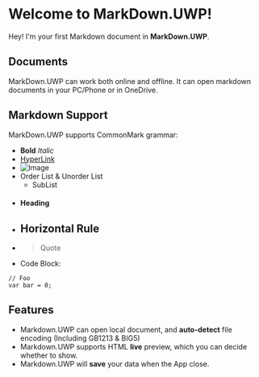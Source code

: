 Welcome to MarkDown.UWP!
===================


Hey! I'm your first Markdown document in **MarkDown.UWP**.

## Documents

MarkDown.UWP can work both online and offline. It can open markdown documents in your PC/Phone or in OneDrive.

## Markdown Support

MarkDown.UWP supports CommonMark grammar:

- **Bold** *Italic*
- [HyperLink](https://github.com/chenguanzhou)
- ![Image](https://avatars3.githubusercontent.com/u/3325132?v=3&s=460)
- Order List & Unorder List
	- SubList
- #### Heading
- Horizontal Rule
	---------------
- >Quote
- Code Block:
```
// Foo
var bar = 0;
```

## Features

- Markdown.UWP can open local document, and **auto-detect** file encoding (Including GB1213 & BIG5)
- Markdown.UWP supports HTML **live** preview, which you can decide whether to show.
- Markdown.UWP will **save** your data when the App close.
